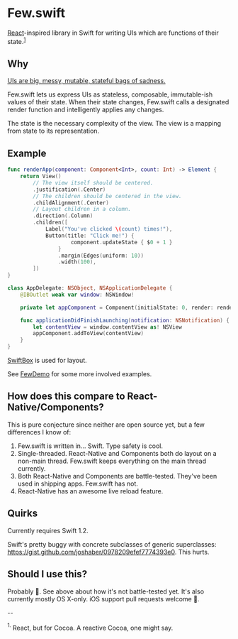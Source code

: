 # Few.swift

[React](http://facebook.github.io/react/)-inspired library in Swift for writing
UIs which are functions of their state.<sup><a href="#lol">1</a></sup>

## Why

[UIs are big, messy, mutable, stateful bags of sadness.](http://joshaber.github.io/2015/01/30/why-react-native-matters/)

Few.swift lets us express UIs as stateless, composable, immutable-ish values of
their state. When their state changes, Few.swift calls a designated render
function and intelligently applies any changes.

The state is the necessary complexity of the view. The view is a mapping from
state to its representation.

## Example

```swift
func renderApp(component: Component<Int>, count: Int) -> Element {
	return View()
		// The view itself should be centered.
		.justification(.Center)
		// The children should be centered in the view.
		.childAlignment(.Center)
		// Layout children in a column.
		.direction(.Column)
		.children([
			Label("You've clicked \(count) times!"),
			Button(title: "Click me!") {
					component.updateState { $0 + 1 }
				}
				.margin(Edges(uniform: 10))
				.width(100),
		])
}

class AppDelegate: NSObject, NSApplicationDelegate {
	@IBOutlet weak var window: NSWindow!

	private let appComponent = Component(initialState: 0, render: renderApp)

	func applicationDidFinishLaunching(notification: NSNotification) {
		let contentView = window.contentView as! NSView
		appComponent.addToView(contentView)
	}
}
```

[SwiftBox](https://github.com/joshaber/SwiftBox) is used for layout.

See [FewDemo](FewDemo) for some more involved examples.

## How does this compare to React-Native/Components?

This is pure conjecture since neither are open source yet, but a few
differences I know of:

1. Few.swift is written in... Swift. Type safety is cool.
2. Single-threaded. React-Native and Components both do layout on a non-main
thread. Few.swift keeps everything on the main thread currently.
3. Both React-Native and Components are battle-tested. They've been used in
shipping apps. Few.swift has not.
4. React-Native has an awesome live reload feature.

## Quirks

Currently requires Swift 1.2.

Swift's pretty buggy with concrete subclasses of generic superclasses: https://gist.github.com/joshaber/0978209efef7774393e0.
This hurts.

## Should I use this?

Probably :doughnut:. See above about how it's not battle-tested yet. It's also
currently mostly OS X-only. iOS support pull requests welcome :sparkling_heart:.

--

<a name="lol"><sup>1.</sup></a> React, but for Cocoa. A reactive Cocoa, one might say.
